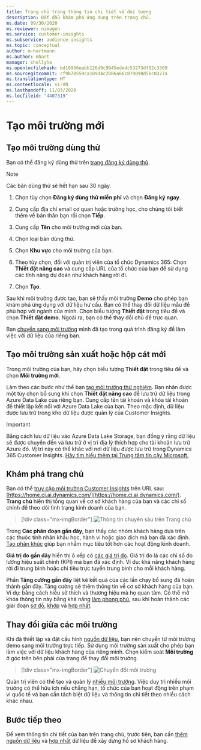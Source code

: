 ```yaml
---
title: Trang chủ trong thông tin chi tiết về đối tượng
description: Bắt đầu khám phá ứng dụng trên trang chủ.
ms.date: 09/30/2020
ms.reviewer: nimagen
ms.service: customer-insights
ms.subservice: audience-insights
ms.topic: conceptual
author: m-hartmann
ms.author: mhart
manager: shellyha
ms.openlocfilehash: bd16966eabb126d9c9945ededc53273df02c3369
ms.sourcegitcommit: cf9b78559ca189d4c2086a66c879098d56c0377a
ms.translationtype: HT
ms.contentlocale: vi-VN
ms.lasthandoff: 11/03/2020
ms.locfileid: "4407319"
---
```

# <a name="create-a-new-environment"></a>Tạo môi trường mới

## <a name="create-a-trial-environment"></a>Tạo môi trường dùng thử

Bạn có thể đăng ký dùng thử trên [trang đăng ký dùng thử](https://dynamics.microsoft.com/get-started/free-trial/?appname=customerinsights). 

> [!NOTE]
> Các bản dùng thử sẽ hết hạn sau 30 ngày.

1. Chọn tùy chọn **Đăng ký dùng thử miễn phí** và chọn **Đăng ký ngay**.

1. Cung cấp địa chỉ email cơ quan hoặc trường học, cho chúng tôi biết thêm về bản thân bạn rồi chọn **Tiếp**.

1. Cung cấp **Tên** cho môi trường mới của bạn. 

1. Chọn loại bản dùng thử.

1. Chọn **Khu vực** cho môi trường của bạn.

1. Theo tùy chọn, đối với quản trị viên của tổ chức Dynamics 365: Chọn **Thiết đặt nâng cao** và cung cấp URL của tổ chức của bạn để sử dụng các tính năng dự đoán như khách hàng rời đi.

1. Chọn **Tạo**. 

Sau khi môi trường được tạo, bạn sẽ thấy môi trường **Demo** cho phép bạn khám phá ứng dụng với dữ liệu hư cấu. Bạn có thể thay đổi dữ liệu mẫu để phù hợp với ngành của mình. Chọn biểu tượng **Thiết đặt** trong tiêu đề và chọn **Thiết đặt demo**. Ngoài ra, bạn có thể thay đổi chủ đề trực quan. 

Bạn [chuyển sang môi trường](#change-between-environments) mình đã tạo trong quá trình đăng ký để làm việc với dữ liệu của riêng bạn.

## <a name="create-a-new-production-or-sandbox-environment"></a>Tạo môi trường sản xuất hoặc hộp cát mới

Trong môi trường của bạn, hãy chọn biểu tượng **Thiết đặt** trong tiêu đề và chọn **Môi trường mới**.

Làm theo các bước như thể bạn [tạo môi trường thử nghiệm](#create-a-trial-environment). Bạn nhận được một tùy chọn bổ sung khi chọn **Thiết đặt nâng cao** để lưu trữ dữ liệu trong Azure Data Lake của riêng bạn. Cung cấp tên tài khoản và khóa tài khoản để thiết lập kết nối với Azure Data Lake của bạn. Theo mặc định, dữ liệu được lưu trữ trong kho dữ liệu được quản lý của Customer Insights.

> [!IMPORTANT]
> Bằng cách lưu dữ liệu vào Azure Data Lake Storage, bạn đồng ý rằng dữ liệu sẽ được chuyển đến và lưu trữ ở vị trí địa lý thích hợp cho tài khoản lưu trữ Azure đó. Vị trí này có thể khác với nơi dữ liệu được lưu trữ trong Dynamics 365 Customer Insights. [Hãy tìm hiểu thêm tại Trung tâm tin cậy Microsoft.](https://www.microsoft.com/trust-center)

## <a name="explore-the-home-page"></a>Khám phá trang chủ

Bạn có thể [truy cập môi trường Customer Insights](https://home.ci.ai.dynamics.com/) trên URL sau:[https://home.ci.ai.dynamics.com/](https://home.ci.ai.dynamics.com/).
**Trang chủ** hiển thị tổng quan về cơ sở khách hàng của bạn và các chỉ số chính để theo dõi tình trạng kinh doanh của bạn.

> [!div class="mx-imgBorder"] 
> ![Thông tin chuyên sâu trên Trang chủ](media/home-page-insights.png "Thông tin chuyên sâu trên Trang chủ")

Trong **Các phân đoạn gần đây**, bạn thấy các nhóm khách hàng dựa trên các thuộc tính nhân khẩu học, hành vi hoặc giao dịch mà bạn đã xác định. [Tạo phân khúc](segments.md) giúp bạn nhắm mục tiêu tốt hơn các hoạt động kinh doanh.

**Giá trị đo gần đây** hiển thị ô xếp có [các giá trị đo](measures.md). Giá trị đo là các chỉ số đo lường hiệu suất chính (KPI) mà bạn đã xác định. Ví dụ: khả năng khách hàng rời đi trung bình hoặc chi tiêu trực tuyến trung bình cho mỗi khách hàng.

Phần **Tăng cường gần đây** liệt kê kết quả của các lần chạy bổ sung đã hoàn thành gần đây. Tăng cường sẽ thêm thông tin về cơ sở khách hàng của bạn. Ví dụ: bằng cách hiểu sở thích và thương hiệu mà họ quan tâm. Có thể mở khóa thông tin này bằng khả năng [làm phong phú](enrichment-microsoft-graph.md), sau khi hoàn thành các giai đoạn [sơ đồ](map-entities.md), [khớp](match-entities.md) và [hợp nhất](merge-entities.md).

## <a name="change-between-environments"></a>Thay đổi giữa các môi trường

Khi đã thiết lập và đặt cấu hình [nguồn dữ liệu](data-sources.md), bạn nên chuyển từ môi trường demo sang môi trường trực tiếp. Sử dụng môi trường sản xuất cho phép bạn làm việc với dữ liệu khách hàng của riêng mình. Chọn kiểm soát **Môi trường** ở góc trên bên phải của trang để thay đổi môi trường.

> [!div class="mx-imgBorder"] 
> ![Chuyển đổi môi trường](media/home-page-environment-switcher.png "Chuyển đổi môi trường")

Quản trị viên có thể tạo và quản lý [nhiều môi trường](manage-environments.md). Việc duy trì nhiều môi trường có thể hữu ích nếu chẳng hạn, tổ chức của bạn hoạt động trên phạm vi quốc tế và bạn cần tách biệt dữ liệu và thông tin chi tiết theo nhiều cách khác nhau.

## <a name="next-step"></a>Bước tiếp theo

Để xem thông tin chi tiết của bạn trên trang chủ, trước tiên, bạn cần [thêm nguồn dữ liệu](data-sources.md) và [hợp nhất](data-unification.md) dữ liệu để xây dựng hồ sơ khách hàng.
